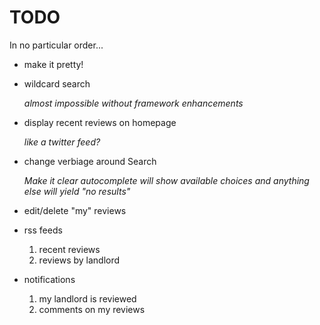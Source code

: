 # TODO

In no particular order...

* make it pretty!

* wildcard search

  *almost impossible without framework enhancements*

* display recent reviews on homepage

  *like a twitter feed?*

* change verbiage around Search

  *Make it clear autocomplete will show available choices and anything else will yield "no results"*

* edit/delete "my" reviews

* rss feeds

    1. recent reviews
    2. reviews by landlord

* notifications 

    1. my landlord is reviewed
    2. comments on my reviews
